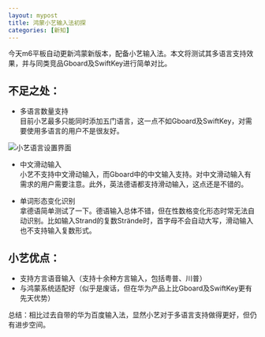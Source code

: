 ```yaml
---
layout: mypost
title: 鸿蒙小艺输入法初探
categories: [新知]
---
```


今天m6平板自动更新鸿蒙新版本，配备小艺输入法。本文将测试其多语言支持效果，并与同类竞品Gboard及SwiftKey进行简单对比。

## 不足之处：
- 多语言数量支持  
  目前小艺最多只能同时添加五门语言，这一点不如Gboard及SwiftKey，对需要使用多语言的用户不是很友好。

![小艺语言设置界面](xiaoyimultiling.jpg)



-  中文滑动输入   
  小艺不支持中文滑动输入，而Gboard中的中文输入支持。对中文滑动输入有需求的用户需要注意。此外，英法德语都支持滑动输入，这点还是不错的。
    
- 单词形态变化识别  
  拿德语简单测试了一下。德语输入总体不错，但在性数格变化形态时常无法自动识别。比如输入Strand的复数Strände时，首字母不会自动大写，滑动输入也不支持输入复数形式。

## 小艺优点：
- 支持方言语音输入（支持十余种方言输入，包括粤普、川普）  
- 与鸿蒙系统适配好（似乎是废话，但在华为产品上比Gboard及SwiftKey更有先天优势）  

总结：相比过去自带的华为百度输入法，显然小艺对于多语言支持做得更好，但仍有进步空间。

